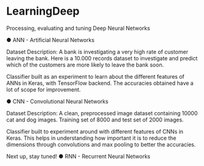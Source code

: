 # LearningDeep
Processing, evaluating and tuning Deep Neural Networks

● ANN - Artificial Neural Networks

Dataset Description: A bank is investigating a very high rate of customer leaving the bank. Here is a 10.000 records dataset to investigate and predict which of the customers are more likely to leave the bank soon.

Classifier built as an experiment to learn about the different features of ANNs in Keras, with TensorFlow backend. The accuracies obtained have a lot of scope for improvement.

● CNN - Convolutional Neural Networks

Dataset Description: A clean, preprocessed image dataset containing 10000 cat and dog images. Training set of 8000 and test set of 2000 images. 

Classifier built to experiment around with different features of CNNs in Keras. This helps in understanding how important it is to reduce the dimensions through convolutions and max pooling to better the accuracies.

Next up, stay tuned!
● RNN - Recurrent Neural Networks


